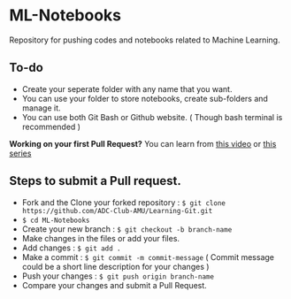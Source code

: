# ML-Notebooks
Repository for pushing codes and notebooks related to Machine Learning.

## To-do
* Create your seperate folder with any name that you want.
* You can use your folder to store notebooks, create sub-folders and manage it.
* You can use both Git Bash or Github website. ( Though bash terminal is recommended )


**Working on your first Pull Request?** You can learn from [this video](https://www.youtube.com/watch?v=c6b6B9oN4Vg) or [this series](https://app.egghead.io/playlists/how-to-contribute-to-an-open-source-project-on-github)
## Steps to submit a Pull request.

* Fork and the Clone your forked repository : ```$ git clone https://github.com/ADC-Club-AMU/Learning-Git.git```
* ```$ cd ML-Notebooks```
* Create your new branch : ```$ git checkout -b branch-name```
* Make changes in the files or add your files.
* Add changes : ```$ git add .```
* Make a commit : ```$ git commit -m commit-message```  ( Commit message could be a short line description for your changes )
* Push your changes : ```$ git push origin branch-name```
* Compare your changes and submit a Pull Request.

